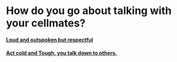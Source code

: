# How do you go about talking with your cellmates?

#### [Loud and outspoken but respectful](reputation.md)
#### [Act cold and Tough, you talk down to others.](act-cold.md)
